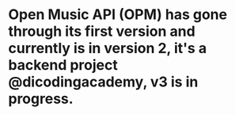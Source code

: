 # Open Music API (OPM) has gone through its first version and currently is in version 2, it's a backend project @dicodingacademy, v3 is in progress.